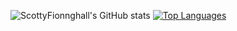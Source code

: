 ![ScottyFionnghall's GitHub stats](https://github-readme-stats.vercel.app/api?username=scottyfionnghall&show_icons=true&theme=dracula)
[![Top Languages](https://github-readme-stats.vercel.app/api/top-langs/?username=scottyfionnghall&layout=compact&langs_count=10&hide_border=true&bg_color=0d1117&title_color=eb4910&text_color=c9d1d9&hide=php,html,objective-c)](https://github.com/anuraghazra/github-readme-stats)
